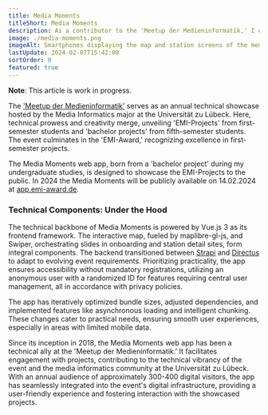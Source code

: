 ```yaml
---
title: Media Moments
titleShort: Media Moments
description: As a contributor to the 'Meetup der Medieninformatik,' I conceptualized and brought to life the Media Moments web app. This application empowers pedestrians to connect with the projects crafted by first-semester media informatics students. Navigating the city of Lübeck, users can explore an interactive map pinpointing various project locations. The app seamlessly integrates with the physical world, allowing users to unlock exclusive content by simply scanning the QR code at each project site.
image: ./media-moments.png
imageAlt: Smartphones displaying the map and station screens of the media moments app.
lastUpdate: 2024-02-07T15:42:00
sortOrder: 0
featured: true
---
```


**Note**: This article is work in progress.

The ['Meetup der Medieninformatik'](https://www.uni-luebeck.de/aktuelles/pressemitteilung/artikel/media-moments-2023-digitale-studierenden-projekte-mitten-in-luebeck.html)
serves as an annual technical showcase hosted by the Media Informatics major at
the Universität zu Lübeck. Here, technical prowess and creativity merge,
unveiling 'EMI-Projects' from first-semester students and 'bachelor projects'
from fifth-semester students. The event culminates in the 'EMI-Award,'
recognizing excellence in first-semester projects.

The Media Moments web app, born from a 'bachelor project' during my
undergraduate studies, is designed to showcase the EMI-Projects to the public.
In 2024 the Media Moments will be publicly available on 14.02.2024 at
[app.emi-award.de](https://app.emi-award.de).

### Technical Components: Under the Hood

The technical backbone of Media Moments is powered by Vue.js 3 as its frontend
framework. The interactive map, fueled by maplibre-gl-js, and Swiper,
orchestrating slides in onboarding and station detail sites, form integral
components. The backend transitioned between [Strapi](https://strapi.io/) and
[Directus](https://directus.io/) to adapt to evolving event requirements.
Prioritizing practicality, the app ensures accessibility without mandatory
registrations, utilizing an anonymous user with a randomized ID for features
requiring central user management, all in accordance with privacy policies.

The app has iteratively optimized bundle sizes, adjusted dependencies, and
implemented features like asynchronous loading and intelligent chunking. These
changes cater to practical needs, ensuring smooth user experiences, especially
in areas with limited mobile data.

Since its inception in 2018, the Media Moments web app has been a technical
ally at the 'Meetup der Medieninformatik.' It facilitates engagement with
projects, contributing to the technical vibrancy of the event and the media
informatics community at the Universität zu Lübeck. With an annual audience of
approximately 300-400 digital visitors, the app has seamlessly integrated into
the event's digital infrastructure, providing a user-friendly experience and
fostering interaction with the showcased projects.
